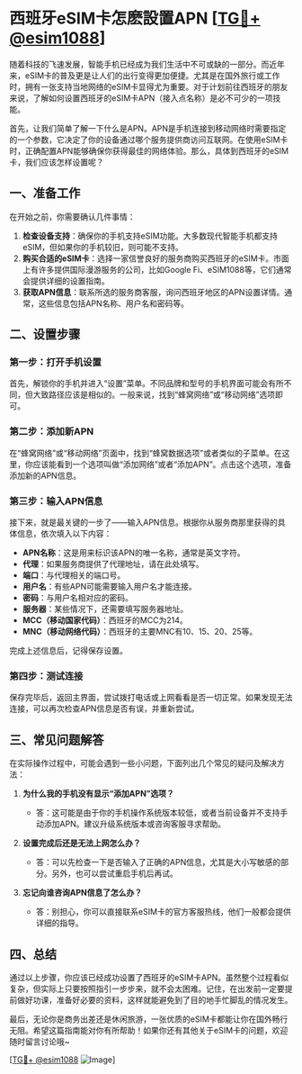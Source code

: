 # 西班牙eSIM卡怎麽設置APN [[TG💪+ @esim1088](https://t.me/s/esim1088)]

随着科技的飞速发展，智能手机已经成为我们生活中不可或缺的一部分。而近年来，eSIM卡的普及更是让人们的出行变得更加便捷。尤其是在国外旅行或工作时，拥有一张支持当地网络的eSIM卡显得尤为重要。对于计划前往西班牙的朋友来说，了解如何设置西班牙的eSIM卡APN（接入点名称）是必不可少的一项技能。

首先，让我们简单了解一下什么是APN。APN是手机连接到移动网络时需要指定的一个参数，它决定了你的设备通过哪个服务提供商访问互联网。在使用eSIM卡时，正确配置APN能够确保你获得最佳的网络体验。那么，具体到西班牙的eSIM卡，我们应该怎样设置呢？

## 一、准备工作

在开始之前，你需要确认几件事情：

1. **检查设备支持**：确保你的手机支持eSIM功能。大多数现代智能手机都支持eSIM，但如果你的手机较旧，则可能不支持。
2. **购买合适的eSIM卡**：选择一家信誉良好的服务商购买西班牙的eSIM卡。市面上有许多提供国际漫游服务的公司，比如Google Fi、eSIM1088等，它们通常会提供详细的设置指南。
3. **获取APN信息**：联系所选的服务商客服，询问西班牙地区的APN设置详情。通常，这些信息包括APN名称、用户名和密码等。

## 二、设置步骤

### 第一步：打开手机设置

首先，解锁你的手机并进入“设置”菜单。不同品牌和型号的手机界面可能会有所不同，但大致路径应该是相似的。一般来说，找到“蜂窝网络”或“移动网络”选项即可。

### 第二步：添加新APN

在“蜂窝网络”或“移动网络”页面中，找到“蜂窝数据选项”或者类似的子菜单。在这里，你应该能看到一个选项叫做“添加网络”或者“添加APN”。点击这个选项，准备添加新的APN信息。

### 第三步：输入APN信息

接下来，就是最关键的一步了——输入APN信息。根据你从服务商那里获得的具体信息，依次填入以下内容：

- **APN名称**：这是用来标识该APN的唯一名称，通常是英文字符。
- **代理**：如果服务商提供了代理地址，请在此处填写。
- **端口**：与代理相关的端口号。
- **用户名**：有些APN可能需要输入用户名才能连接。
- **密码**：与用户名相对应的密码。
- **服务器**：某些情况下，还需要填写服务器地址。
- **MCC（移动国家代码）**：西班牙的MCC为214。
- **MNC（移动网络代码）**：西班牙的主要MNC有10、15、20、25等。

完成上述信息后，记得保存设置。

### 第四步：测试连接

保存完毕后，返回主界面，尝试拨打电话或上网看看是否一切正常。如果发现无法连接，可以再次检查APN信息是否有误，并重新尝试。

## 三、常见问题解答

在实际操作过程中，可能会遇到一些小问题，下面列出几个常见的疑问及解决方法：

1. **为什么我的手机没有显示“添加APN”选项？**
   - 答：这可能是由于你的手机操作系统版本较低，或者当前设备并不支持手动添加APN。建议升级系统版本或咨询客服寻求帮助。

2. **设置完成后还是无法上网怎么办？**
   - 答：可以先检查一下是否输入了正确的APN信息，尤其是大小写敏感的部分。另外，也可以尝试重启手机后再试。

3. **忘记向谁咨询APN信息了怎么办？**
   - 答：别担心，你可以直接联系eSIM卡的官方客服热线，他们一般都会提供详细的指导。

## 四、总结

通过以上步骤，你应该已经成功设置了西班牙的eSIM卡APN。虽然整个过程看似复杂，但实际上只要按照指引一步步来，就不会太困难。记住，在出发前一定要提前做好功课，准备好必要的资料，这样就能避免到了目的地手忙脚乱的情况发生。

最后，无论你是商务出差还是休闲旅游，一张优质的eSIM卡都能让你在国外畅行无阻。希望这篇指南能对你有所帮助！如果你还有其他关于eSIM卡的问题，欢迎随时留言讨论哦~

[[TG💪+ @esim1088](https://t.me/s/esim1088) ![Image](https://i.postimg.cc/4NQfJmqS/Snipaste-2025-05-13-00-14-12.png)]